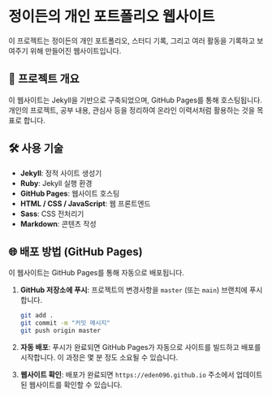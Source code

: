# 정이든의 개인 포트폴리오 웹사이트

이 프로젝트는 정이든의 개인 포트폴리오, 스터디 기록, 그리고 여러 활동을 기록하고 보여주기 위해 만들어진 웹사이트입니다.

## 🚀 프로젝트 개요

이 웹사이트는 Jekyll을 기반으로 구축되었으며, GitHub Pages를 통해 호스팅됩니다. 개인의 프로젝트, 공부 내용, 관심사 등을 정리하여 온라인 이력서처럼 활용하는 것을 목표로 합니다.

## 🛠️ 사용 기술

*   **Jekyll**: 정적 사이트 생성기
*   **Ruby**: Jekyll 실행 환경
*   **GitHub Pages**: 웹사이트 호스팅
*   **HTML / CSS / JavaScript**: 웹 프론트엔드
*   **Sass**: CSS 전처리기
*   **Markdown**: 콘텐츠 작성

## 🌐 배포 방법 (GitHub Pages)

이 웹사이트는 GitHub Pages를 통해 자동으로 배포됩니다.

1.  **GitHub 저장소에 푸시**:
    프로젝트의 변경사항을 `master` (또는 `main`) 브랜치에 푸시합니다.
    ```bash
    git add .
    git commit -m "커밋 메시지"
    git push origin master
    ```

2.  **자동 배포**:
    푸시가 완료되면 GitHub Pages가 자동으로 사이트를 빌드하고 배포를 시작합니다. 이 과정은 몇 분 정도 소요될 수 있습니다.

3.  **웹사이트 확인**:
    배포가 완료되면 `https://eden096.github.io` 주소에서 업데이트된 웹사이트를 확인할 수 있습니다.
